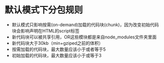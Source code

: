 # 默认模式下分包规则
- 默认模式只影响按需(on-demand)加载的代码块(chunk)，因为改变初始代码块会影响声明在HTML的script标签
- 新代码块可以被共享引用，OR这些模块都是来自node_modules文件夹里面
- 新代码块大于30kb（min+gziped之前的体积）
- 按需加载的代码块，最大数量应该小于或者等于5
- 初始加载的代码块，最大数量应该小于或等于3